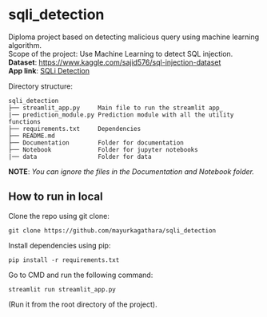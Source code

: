 # sqli_detection
Diploma project based on detecting malicious query using machine learning algorithm.  
Scope of the project: Use Machine Learning to detect SQL injection.  
**Dataset**: https://www.kaggle.com/sajid576/sql-injection-dataset  
**App link**: [SQLi Detection](https://share.streamlit.io/mayurkagathara/sqli_detection)

Directory structure:
```
sqli_detection
├── streamlit_app.py     Main file to run the streamlit app_
|── prediction_module.py Prediction module with all the utility functions
├── requirements.txt     Dependencies
├── README.md
├── Documentation        Folder for documentation
├── Notebook             Folder for jupyter notebooks
|── data                 Folder for data
```
**NOTE**: _You can ignore the files in the Documentation and Notebook folder._

## How to run in local
Clone the repo using git clone:
```
git clone https://github.com/mayurkagathara/sqli_detection  
```
Install dependencies using pip:  
```
pip install -r requirements.txt  
```
Go to CMD and run the following command:  
```
streamlit run streamlit_app.py 
```
(Run it from the root directory of the project).
